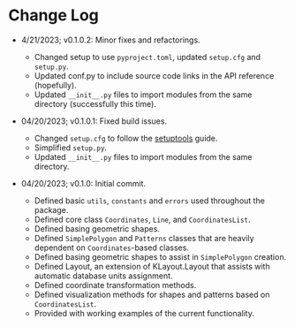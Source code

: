 # Change Log

- 4/21/2023; v0.1.0.2: Minor fixes and refactorings.
  - Changed setup to use `pyproject.toml`, updated `setup.cfg` and `setup.py`.
  - Updated conf.py to include source code links in the API reference (hopefully).
  - Updated `__init__.py` files to import modules from the same directory (successfully this time).

- 04/20/2023; v0.1.0.1: Fixed build issues.
  - Changed `setup.cfg` to follow the [setuptools](https://setuptools.pypa.io/en/latest/userguide/declarative`config.html)
    guide.
  - Simplified `setup.py`.
  - Updated `__init__.py` files to import modules from the same directory.

- 04/20/2023; v0.1.0: Initial commit.
  - Defined basic `utils`, `constants` and `errors` used throughout the package.
  - Defined core class `Coordinates`, `Line`, and `CoordinatesList`.
  - Defined basing geometric shapes.
  - Defined `SimplePolygon` and `Patterns` classes that are heavily dependent on `Coordinates`-based classes.
  - Defined basing geometric shapes to assist in `SimplePolygon` creation.
  - Defined Layout, an extension of KLayout.Layout that assists with automatic database units assignment.
  - Defined coordinate transformation methods.
  - Defined visualization methods for shapes and patterns based on `CoordinatesList`.
  - Provided with working examples of the current functionality. 
